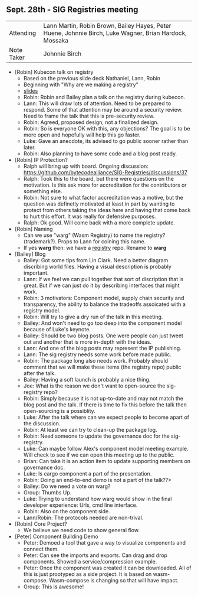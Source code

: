 ## Sept. 28th - SIG Registries meeting

|          |      |
| -------- | -------- |
| Attending  | Lann Martin, Robin Brown, Bailey Hayes, Peter Huene, Johnnie Birch, Luke Wagner, Brian Hardock, Mossaka
| Note Taker | Johnnie Birch

- [Robin] Kubecon talk on registry
    - Based on the previous slide deck Nathaniel, Lann, Robin
    - Beginning with "Why are we making a registry"
    - [slides](https://docs.google.com/presentation/d/1bvk93Nr-rVlDzJH5V4RnTelj2TpcebcTRnezJKTjjzE/edit?usp=sharing)
    - Robin: Robin and Bailey plan a talk on the registry during kubecon.
    - Lann: This will draw lots of attention. Need to be prepared to respond. Some of that attention may be around a security review. Need to frame the talk that this is pre-security review.
    - Robin: Agreed, proposed design, not a finalized design.
    - Robin: So is everyone OK with this, any objections? The goal is to be more open and hopefully will help this go faster.
    - Luke: Gave an anecdote, its advised to go public sooner rather than later.
    - Robin: Also planning to have some code and a blog post ready.
- [Robin] IP Protection?
    - Ralph will bring up with board. Ongoing discussion: https://github.com/bytecodealliance/SIG-Registries/discussions/37 
    - Ralph: Took this to the board, but there were questions on the motivation. Is this ask more for accreditation for the contributors or something else.
    - Robin: Not sure to what factor accreditation was a motive, but the question was definetly motivated at least in part by wanting to protect from others taking the ideas here and having that come back to hurt this effort. It was really for defensive purposes.
    - Ralph: Ok good. Will come back with a more complete update.
- [Robin] Naming
    - Can we use "warg" (Wasm Registry) to name the registry? (trademark?). Props to Lann for coining this name.
    - If yes **warg** then: we have a [registry](https://github.com/bytecodealliance/registry) repo. Rename to **warg**
- [Bailey] Blog
    - Bailey: Got some tips from Lin Clark. Need a better diagram discribing world files. Having a visual description is probably important. 
    - Lann: If we feel we can pull together that sort of discription that is great. But if we can just do it by describing interfaces that might work. 
    - Robin: 3 motivators: Component model, supply chain security and transparency, the ability to balance the tradeoffs assoicated with a registry model.
    - Robin: Will try to give a dry run of the talk in this meeting.
    - Bailey: And won't need to go too deep into the component model because of Luke's keynote.
    - Bailey: Should be two blog posts. One were people can just tweet out and another that is more in-depth with the ideas.
    - Lann: And one of the blog posts may represent the IP publishing.
    - Lann: The sig registry needs some work before made public.
    - Robin: The package long also needs work. Probably should comment that we will make these items (the registry repo) public after the talk.
    - Bailey: Having a soft launch is probably a nice thing.
    - Joe: What is the reason we don't want to open-source the sig-registry repo?
    - Robin: Simply because it is not up-to-date and may not match the blog post and the talk. If there is time to fix this before the talk then open-sourcing is a possiblity.
    - Luke: After the talk where can we expect people to become apart of the discussion.
    - Robin: At least we can try to clean-up the package log.
    - Robin: Need someone to update the governance doc for the sig-registry.
    - Luke: Can maybe follow Alex's component model meeting example. Will check to see if we can open this meeting up to the public.
    - Brian: Can take it is an action item to update supporting members on governance doc.
    - Luke: Is cargo component a part of the presentation.
    - Robin: Doing an end-to-end demo is not a part of the talk??>
    - Bailey: Do we need a vote on warg? 
    - Group: Thumbs Up.
    - Luke: Trying to understand how warg would show in the final developer experience: Urls, cmd line interface. 
    - Robin: Also on the component side.
    - Lann/Robin: The protocols needed are non-trival.
- [Robin] Core Project?
    - We believe we need code to show general flow.
- [Peter] Component Building Demo
    - Peter: Demoed a tool that gave a way to visualize components and connect them.
    - Peter: Can see the imports and exports. Can drag and drop components. Showed a service/compression example. 
    - Peter: Once the component was created it can be downloaded. All of this is just prootyped as a side project. It is based on wasm-compose. Wasm-compose is changing so that will have impact.
    - Group: This is awesome!
